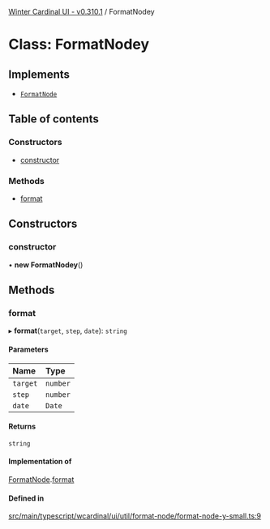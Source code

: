 [Winter Cardinal UI - v0.310.1](../index.md) / FormatNodey

# Class: FormatNodey

## Implements

- [`FormatNode`](../interfaces/FormatNode.md)

## Table of contents

### Constructors

- [constructor](FormatNodey-1.md#constructor)

### Methods

- [format](FormatNodey-1.md#format)

## Constructors

### constructor

• **new FormatNodey**()

## Methods

### format

▸ **format**(`target`, `step`, `date`): `string`

#### Parameters

| Name | Type |
| :------ | :------ |
| `target` | `number` |
| `step` | `number` |
| `date` | `Date` |

#### Returns

`string`

#### Implementation of

[FormatNode](../interfaces/FormatNode.md).[format](../interfaces/FormatNode.md#format)

#### Defined in

[src/main/typescript/wcardinal/ui/util/format-node/format-node-y-small.ts:9](https://github.com/winter-cardinal/winter-cardinal-ui/blob/v0.310.1/src/main/typescript/wcardinal/ui/util/format-node/format-node-y-small.ts#L9)

